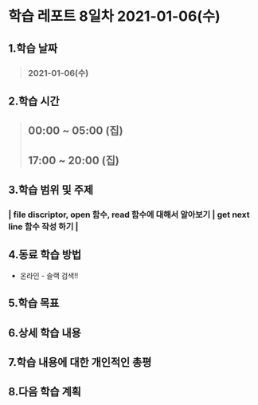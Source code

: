 # 학습 레포트 8일차 2021-01-06(수)
## 1.학습 날짜
> ### 2021-01-06(수)
## 2.학습 시간
> ## 00:00 ~ 05:00 (집)
> ## 17:00 ~ 20:00 (집)
## 3.학습 범위 및 주제
### | file discriptor, open 함수, read 함수에 대해서 알아보기 | get next line 함수 작성 하기 |
## 4.동료 학습 방법
- 온라인 - 슬랙 검색!!
## 5.학습 목표
## 6.상세 학습 내용
## 7.학습 내용에 대한 개인적인 총평
## 8.다음 학습 계획